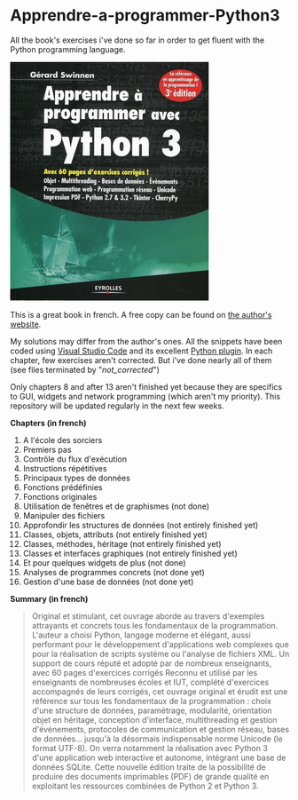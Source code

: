 # Apprendre-a-programmer-Python3
All the book's exercises i've done so far in order to get fluent with the Python programming language.

![FrontpageMaster's degree](https://github.com/obrunet/Apprendre-a-programmer-Python3/blob/master/book_frontpage.jpg)

This is a great book in french. A free copy can be found on [the author's website](http://inforef.be/swi/download/apprendre_python3.pdf).

My solutions may differ from the author's ones. All the snippets have been coded using [Visual Studio Code](https://code.visualstudio.com) and its excellent [Python plugin](https://marketplace.visualstudio.com/items?itemName=ms-python.python).
In each chapter, few exercises aren't corrected. But i've done nearly all of them (see files terminated by "_not_corrected_")

Only chapters 8 and after 13 aren't finished yet because they are specifics to GUI, widgets and network programming (which aren't my priority). This repository will be updated regularly in the next few weeks.

__Chapters (in french)__
01. A l'école des sorciers
02. Premiers pas
03. Contrôle du flux d'exécution
04. Instructions répétitives
05. Principaux types de données
06. Fonctions prédéfinies
07. Fonctions originales
08. Utilisation de fenêtres et de graphismes (not done)
09. Manipuler des fichiers
10. Approfondir les structures de données (not entirely finished yet)
11. Classes, objets, attributs (not entirely finished yet)
12. Classes, méthodes, héritage (not entirely finished yet)
13. Classes et interfaces graphiques (not entirely finished yet)
14. Et pour quelques widgets de plus (not done)
15. Analyses de programmes concrets (not done yet)
16. Gestion d'une base de données (not done yet)

__Summary (in french)__
>Original et stimulant, cet ouvrage aborde au travers d'exemples attrayants et concrets tous les fondamentaux de la programmation. L'auteur a choisi Python, langage moderne et élégant, aussi performant pour le développement d'applications web complexes que pour la réalisation de scripts système ou l'analyse de fichiers XML. Un support de cours réputé et adopté par de nombreux enseignants, avec 60 pages d'exercices corrigés Reconnu et utilisé par les enseignants de nombreuses écoles et IUT, complété d'exercices accompagnés de leurs corrigés, cet ouvrage original et érudit est une référence sur tous les fondamentaux de la programmation : choix d'une structure de données, paramétrage, modularité, orientation objet en héritage, conception d'interface, multithreading et gestion d'événements, protocoles de communication et gestion réseau, bases de données... jusqu'à la désormais indispensable norme Unicode (le format UTF-8). On verra notamment la réalisation avec Python 3 d'une application web interactive et autonome, intégrant une base de données SQLite. Cette nouvelle édition traite de la possibilité de produire des documents imprimables (PDF) de grande qualité en exploitant les ressources combinées de Python 2 et Python 3.
